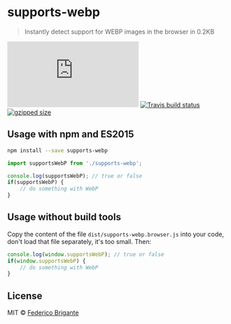 # supports-webp

> Instantly detect support for WEBP images in the browser in 0.2KB

[![gzipped size](https://badges.herokuapp.com/size/github/bfred-it/supports-webp/master/dist/supports-webp.browser.js?gzip=true&label=gzipped%20size)](#readme)
[![Travis build status](https://api.travis-ci.org/bfred-it/supports-webp.svg?branch=master)](https://travis-ci.org/bfred-it/supports-webp)
[![gzipped size](https://img.shields.io/npm/v/supports-webp.svg)](https://www.npmjs.com/package/supports-webp) 

## Usage with npm and ES2015

```sh
npm install --save supports-webp
```
```js
import supportsWebP from './supports-webp';

console.log(supportsWebP); // true or false
if(supportsWebP) {
	// do something with WebP
}
```

## Usage without build tools

Copy the content of the file `dist/supports-webp.browser.js` into your code, don't load that file separately, it's too small. Then:

```js
console.log(window.supportsWebP); // true or false
if(window.supportsWebP) {
	// do something with WebP
}
```

## License

MIT © [Federico Brigante](http://twitter.com/bfred_it)
